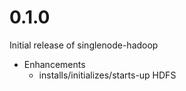 # 0.1.0

Initial release of singlenode-hadoop

* Enhancements
  * installs/initializes/starts-up HDFS